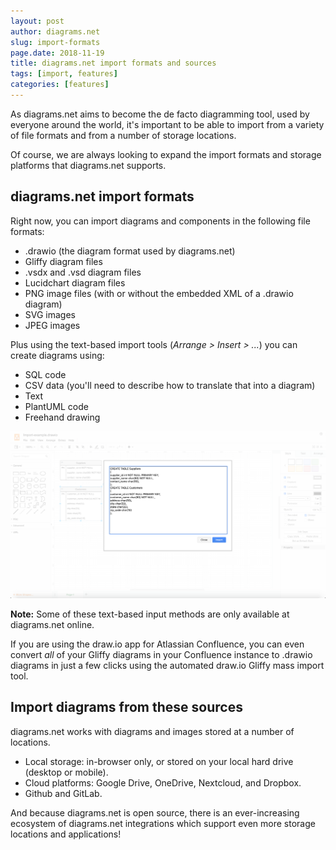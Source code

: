 ```yaml
---
layout: post
author: diagrams.net
slug: import-formats
page.date: 2018-11-19
title: diagrams.net import formats and sources
tags: [import, features]
categories: [features]
---
```


As diagrams.net aims to become the de facto diagramming tool, used by everyone around the world, it's important to be able to import from a variety of file formats and from a number of storage locations.

Of course, we are always looking to expand the import formats and storage platforms that diagrams.net supports.

## diagrams.net import formats

Right now, you can import diagrams and components in the following file formats:

- .drawio (the diagram format used by diagrams.net)
- Gliffy diagram files
- .vsdx and .vsd diagram files
- Lucidchart diagram files
- PNG image files (with or without the embedded XML of a .drawio diagram)
- SVG images
- JPEG images

Plus using the text-based import tools (_Arrange > Insert > ..._) you can create diagrams using:
- SQL code
- CSV data (you'll need to describe how to translate that into a diagram)
- Text
- PlantUML code
- Freehand drawing

<img src="/assets/img/blog/insert-SQL-example.png" style="max-width:100%;height:auto;" alt="Insert from SQL to automatically create a diagram">

**Note:** Some of these text-based input methods are only available at diagrams.net online.

If you are using the draw.io app for Atlassian Confluence, you can even convert _all_ of your Gliffy diagrams in your Confluence instance to .drawio diagrams in just a few clicks using the automated draw.io Gliffy mass import tool.

## Import diagrams from these sources

diagrams.net works with diagrams and images stored at a number of locations.

- Local storage: in-browser only, or stored on your local hard drive (desktop or mobile).
- Cloud platforms: Google Drive, OneDrive, Nextcloud, and Dropbox.
- Github and GitLab.

And because diagrams.net is open source, there is an ever-increasing ecosystem of diagrams.net integrations which support even more storage locations and applications!

